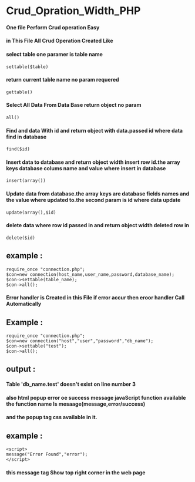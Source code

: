 # Crud_Opration_Width_PHP 
#### One file Perform Crud operation Easy 
#### in This File All Crud Operation Created Like 

#### select table one paramer is table name

    settable($table)	

#### return current table name no param requered 

    gettable()

#### Select All Data From Data Base return object no param 

    all()

#### Find and data With id and return object with data.passed id where data find in database 

    find($id) 

#### Insert data to database and return object width insert row id.the array keys database colums name and value where insert in database 

    insert(array())

#### Update data from database.the array keys are database fields names and the value where updated to.the second param is id where data update

    update(array(),$id)

#### delete data where row id passed in and return object width deleted row in 

    delete($id) 

## example : 

    require_once "connection.php"; 
    $con=new connection(host_name,user_name,password,database_name); 
    $con->settable(table_name); 
    $con->all();


#### Error handler is Created in this File if error accur then eroor handler Call Automatically
## Example :

    require_once "connection.php";
    $con=new connection("host","user","password","db_name");
    $con->settable("test");
    $con->all();

## output :

#### Table 'db_name.test' doesn't exist on line number 3

#### also html popup error oe success message javaScript function available the function name Is mesaage(message,error/success)
#### and the popup tag css available in it.

## example :

    <script>
    message("Error Found","error");
    </script>

#### this message tag Show top right corner in the web page
